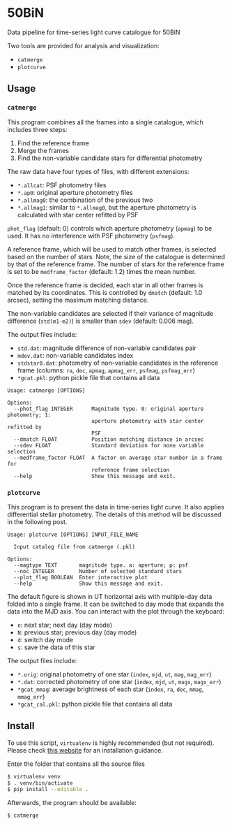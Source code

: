 # 50BiN
Data pipeline for time-series light curve catalogue for 50BiN

Two tools are provided for analysis and visualization:
- `catmerge`
- `plotcurve`


## Usage
### `catmerge`
This program combines all the frames into a single catalogue, which includes three steps:
1. Find the reference frame
2. Merge the frames
3. Find the non-variable candidate stars for differential photometry

The raw data have four types of files, with different extensions:
- `*.allcat`: PSF photometry files
- `*.ap0`: original aperture photometry files
- `*.allmag0`: the combination of the previous two
- `*.allmag1`: similar to `*.allmag0`, but the aperture photometry is calculated with star center refitted by PSF

`phot_flag` (default: 0) controls which aperture photometry (`apmag`) to be used. It has no interference with PSF photometry (`psfmag`).

A reference frame, which will be used to match other frames, is selected based on the number of stars. Note, the size of the catalogue is determined by that of the reference frame. The number of stars for the reference frame is set to be `medframe_factor` (default: 1.2) times the mean number. 

Once the reference frame is decided, each star in all other frames is matched by its coordinates. This is controlled by `dmatch` (default: 1.0 arcsec), setting the maximum matching distance. 

The non-variable candidates are selected if their variance of magnitude difference (`std(m1-m2)`) is smaller than `sdev` (default: 0.006 mag).

The output files include:
- `std.dat`: magnitude difference of non-variable candidates pair
- `mdev.dat`: non-variable candidates index
- `stdstar0.dat`: photometry of non-variable candidates in the reference frame (columns: `ra`, `dec`, `apmag`, `apmag_err`, `psfmag`, `psfmag_err`)
- `*gcat.pkl`: python pickle file that contains all data
```
Usage: catmerge [OPTIONS]

Options:
  --phot_flag INTEGER      Magnitude type. 0: original aperture photometry; 1:
                           aperture photometry with star center refitted by
                           PSF
  --dmatch FLOAT           Position matching distance in arcsec
  --sdev FLOAT             Standard deviation for none variable selection
  --medframe_factor FLOAT  A factor on average star number in a frame for
                           reference frame selection
  --help                   Show this message and exit.
```

### `plotcurve`
This program is to present the data in time-series light curve. It also applies differential stellar photometry. The details of this method will be discussed in the following post. 


```
Usage: plotcurve [OPTIONS] INPUT_FILE_NAME

  Input catalog file from catmerge (.pkl)

Options:
  --magtype TEXT       magnitude type. a: aperture; p: psf
  --noc INTEGER        Number of selected standard stars
  --plot_flag BOOLEAN  Enter interactive plot
  --help               Show this message and exit.
```

The default figure is shown in UT horizontal axis with multiple-day data folded into a single frame. It can be switched to day mode that expands the data into the MJD axis.
You can interact with the plot through the keyboard:
- `n`: next star; next day (day mode)
- `N`: previous star; previous day (day mode)
- `d`: switch day mode
- `s`: save the data of this star 

The output files include:
- `*.orig`: original photometry of one star (`index`, `mjd`, `ut`, `mag`, `mag_err`)
- `*.dat`: corrected photometry of one star (`index`, `mjd`, `ut`, `magx`, `magx_err`)
- `*gcat_mmag`: average brightness of each star (`index`, `ra`, `dec`, `mmag`, `mmag_err`)
- `*gcat_cal.pkl`: python pickle file that contains all data


## Install
To use this script, `virtualenv` is highly recommended (but not required). Please check [this website](https://virtualenv.pypa.io/en/latest/installation.html) for an installation guidance.

Enter the folder that contains all the source files
```bash
$ virtualenv venv
$ . venv/bin/activate
$ pip install --editable .
```

Afterwards, the program should be available:
```bash
$ catmerge
```